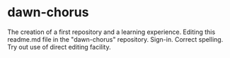 # dawn-chorus
The creation of a first repository and a learning experience.
Editing this readme.md file in the "dawn-chorus" repository.
Sign-in. Correct spelling. Try out use of direct editing facility.
